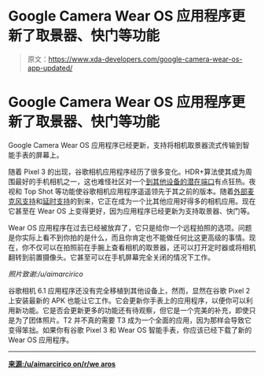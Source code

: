 # Google Camera Wear OS 应用程序更新了取景器、快门等功能

> 原文：<https://www.xda-developers.com/google-camera-wear-os-app-updated/>

# Google Camera Wear OS 应用程序更新了取景器、快门等功能

Google Camera Wear OS 应用程序已经更新，支持将相机取景器流式传输到智能手表的屏幕上。

随着 Pixel 3 的出现，谷歌相机应用程序经历了很多变化。HDR+算法使其成为周围最好的手机相机之一，这也难怪社区对一个[到其他设备的潜在端口](https://www.xda-developers.com/pixel-3-google-camera-port-night-sight-live-google-lens/)有点狂热。夜视和 Top Shot 等功能使谷歌相机应用程序遥遥领先于其之前的版本。随着[外部麦克风支持](https://www.xda-developers.com/google-camera-6-1-supports-external-microphones/)和[延时支持](https://www.xda-developers.com/google-camera-6-1-time-lapse-mode/)的到来，它正在成为一个比其他应用好得多的相机应用。现在它甚至在 Wear OS 上变得更好，因为应用程序已经更新为支持取景器、快门等。

Wear OS 应用程序在过去已经被放弃了，它只是给你一个远程拍照的选项。问题是你实际上看不到你拍的是什么，而且你肯定也不能做任何比这更高级的事情。现在，你不仅可以在拍照前在手腕上查看相机的取景器，还可以打开定时器或将相机翻转到前置摄像头。它甚至可以在手机屏幕完全关闭的情况下工作。

*照片致谢:/u/aimarcirico*

谷歌相机 6.1 应用程序还没有完全移植到其他设备上，然而，显然在谷歌 Pixel 2 上安装最新的 APK 也能让它工作。它会更新你手表上的应用程序，以便你可以利用新功能。它是否会更新更多的功能还有待观察，但它是一个完美的补充，即使只是为了团体照片。T2 并不真的需要 T3 成为一个全面的应用，因为那样会导致它变得笨拙。如果你有谷歌 Pixel 3 和 Wear OS 智能手表，你应该已经下载了新的 Wear OS 应用程序。

* * *

[**来源:/u/aimarcirico on/r/we aros**](https://www.reddit.com/r/WearOS/comments/9p04wn/new_camera_app_for_wear_os/)